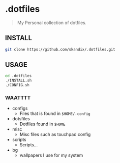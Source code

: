 # .dotfiles
> My Personal collection of dotfiles.

## INSTALL
```bash
git clone https://github.com/skandix/.dotfiles.git
```

## USAGE
```bash
cd .dotfiles
./INSTALL.sh
./CONFIG.sh

```

### WAATTTT
* configs
	* Files that is found in ``$HOME/.config``
* dotsfiles
	* Dotfiles found in ``$HOME``
* misc
	* Misc files such as touchpad config
* scripts
	* Scripts...
* bg
    * wallpapers I use for my system